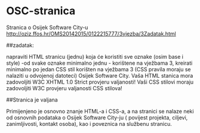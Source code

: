 # OSC-stranica
Stranica o Osijek Software City-u http://oziz.ffos.hr/OMS20142015/0122215777/3vjezba/3Zadatak.html

##zadatak:

napraviti HTML stranicu (jednu) koja će koristiti sve oznake (osim base i style) -od svake oznake minimalno jednu - korištene na vježbama 3, kreirati minimalno po jedan CSS stil korišten na vježbama 3 (CSS pravila moraju se nalaziti u odvojenoj datoteci) Osijek Software City.
Vaša HTML stanica mora zadovoljiti W3C XHTML 1.0 Strict provjeru valjanosti!
Vaši CSS stilovi moraju zadovoljiti W3C provjeru valjanosti CSS stilova!

##Stranica je valjana

Primijenjeno je osnovno znanje HTML-a i CSS-a, a na stranici se nalaze neki od osnovnih podataka o Osijek Software City-ju ( povijest projekta, ciljevi, zanimljivosti, kontakt osoba), kao i poveznica na službenu stranicu.
